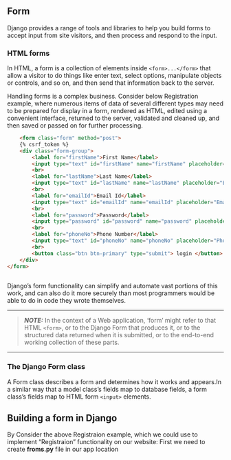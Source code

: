 ## Form
Django provides a range of tools and libraries to help you build forms to accept input from site visitors, and then process and respond to the input.
### HTML forms
In HTML, a form is a collection of elements inside `<form>...</form>` that allow a visitor to do things like enter text, select options, manipulate objects or controls, and so on, and then send that information back to the server.

Handling forms is a complex business. Consider below Registration example, where numerous items of data of several different types may need to be prepared for display in a form, rendered as HTML, edited using a convenient interface, returned to the server, validated and cleaned up, and then saved or passed on for further processing.

``` html
    <form class="form" method="post">
    {% csrf_token %}
    <div class="form-group">
        <label for="firstName">First Name</label>
        <input type="text" id="firstName" name="firstName" placeholder="Enter your First Name">
        <br>
        <label for="lastName">Last Name</label>
        <input type="text" id="lastName" name="lastName" placeholder="Enter your First Name">
        <br>
        <label for="emailId">Email Id</label>
        <input type="text" id="emailId" name="emailId" placeholder="Email">
        <br>
        <label for="password">Password</label>
        <input type="password" id="password" name="password" placeholder="password">
        <br>
        <label for="phoneNo">Phone Number</label>
        <input type="text" id="phoneNo" name="phoneNo" placeholder="Phone Number">
        <br>
        <button class="btn btn-primary" type="submit"> login </button>
    </div>
</form>
 
```
Django’s form functionality can simplify and automate vast portions of this work, and can also do it more securely than most programmers would be able to do in code they wrote themselves.

---
> **_NOTE:_** In the context of a Web application, ‘form’ might refer to that HTML `<form>`, or to the Django Form that produces it, or to the structured data returned when it is submitted, or to the end-to-end working collection of these parts.
---
### The Django Form class
A Form class describes a form and determines how it works and appears.In a similar way that a model class’s fields map to database fields, a form class’s fields map to HTML form `<input>` elements.

## Building a form in Django
By Consider the above Registraion example, which we could use to implement “Registraion” functionality on our website: 
First we need to create **froms.py** file in our app location
